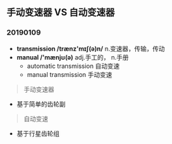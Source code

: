 ## 手动变速器 VS 自动变速器

### 20190109
- **transmission /trænz'mɪʃ(ə)n/** n.变速器，传输，传动
- **manual /'mænjʊ(ə)** adj.手工的， n.手册
    + automatic transmission 自动变速
    + manual transmission 手动变速
    
> 手动变速器
- 基于简单的齿轮副

> 自动变速
- 基于行星齿轮组
